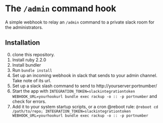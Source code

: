The `/admin` command hook
=========================

A simple webhook to relay an `/admin` command to a private slack room for the administrators.

Installation
------------

0. clone this repository.
1. Install ruby 2.2.0
2. Install bundler
3. Run `bundle install`
4. Set up an incoming webhook in slack that sends to your admin channel. Take note of its url.
7. Set up a slack slash command to send to http://yourserver:portnumber/
4. Start the app with `INTEGRATION_TOKEN=slackintegrationtoken WEBHOOK_URL=yourhookurl bundle exec rackup -o :: -p portnumber` and check for errors.
6. Add it to your system startup scripts, or a cron @reboot rule: `@reboot cd /path/to/repo; INTEGRATION_TOKEN=slackintegrationtoken WEBHOOK_URL=yourhookurl bundle exec rackup -o :: -p portnumber`

